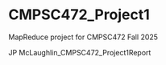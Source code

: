 # CMPSC472_Project1
MapReduce project for CMPSC472 Fall 2025

JP McLaughlin_CMPSC472_Project1Report
